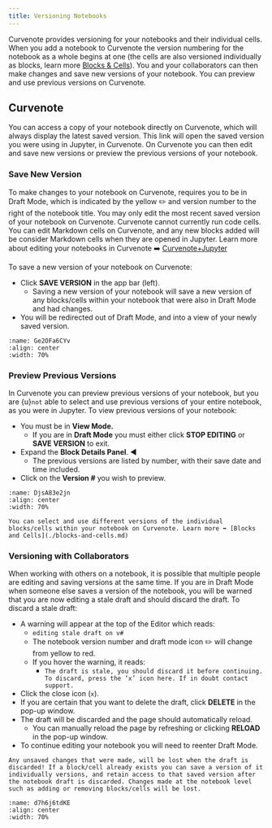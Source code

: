 ```yaml
---
title: Versioning Notebooks
---
```


Curvenote provides versioning for your notebooks and their individual cells. When you add a notebook to Curvenote the version numbering for the notebook as a whole begins at one (the cells are also versioned individually as blocks, learn more [Blocks & Cells](./blocks-and-cells.md)). You and your collaborators can then make changes and save new versions of your notebook. You can preview and use previous versions on Curvenote.

## Curvenote

You can access a copy of your notebook directly on Curvenote, which will always display the latest saved version. This link will open the saved version you were using in Jupyter, in Curvenote. On Curvenote you can then edit and save new versions or preview the previous versions of your notebook.

### Save New Version

To make changes to your notebook on Curvenote, requires you to be in Draft Mode, which is indicated by the yellow ✏️ and version number to the right of the notebook title. You may only edit the most recent saved version of your notebook on Curvenote. Curvenote cannot currently run code cells. You can edit Markdown cells on Curvenote, and any new blocks added will be consider Markdown cells when they are opened in Jupyter. Learn more about editing your notebooks in Curvenote ➡️ [Curvenote+Jupyter](./jupyter-overview.md)

To save a new version of your notebook on Curvenote:

- Click **SAVE VERSION** in the app bar (left).
  - Saving a new version of your notebook will save a new version of any blocks/cells within your notebook that were also in Draft Mode and had changes.
- You will be redirected out of Draft Mode, and into a view of your newly saved version.

```{figure} images/m59m7JQmWVyPjlASj9v3-4PPpusAuhG9oRiMVAUrK-v1.mp4
:name: Ge2OFa6CYv
:align: center
:width: 70%
```

### Preview Previous Versions

In Curvenote you can preview previous versions of your notebook, but you are {u}`not` able to select and use previous versions of your entire notebook, as you were in Jupyter. To view previous versions of your notebook:

- You must be in **View Mode.**
  - If you are in **Draft Mode** you must either click **STOP EDITING** or **SAVE VERSION** to exit.
- Expand the **Block Details Panel**. ◀️
  - The previous versions are listed by number, with their save date and time included.
- Click on the **Version #** you wish to preview.

```{figure} images/m59m7JQmWVyPjlASj9v3-7FvmX96vDLEcsWHtJZ5I-v1.mp4
:name: DjsA83e2jn
:align: center
:width: 70%
```

```{warning}
You can select and use different versions of the individual blocks/cells within your notebook on Curvenote. Learn more ➡️ [Blocks and Cells](./blocks-and-cells.md)

```

### Versioning with Collaborators

When working with others on a notebook, it is possible that multiple people are editing and saving versions at the same time. If you are in Draft Mode when someone else saves a version of the notebook, you will be warned that you are now editing a stale draft and should discard the draft. To discard a stale draft:

- A warning will appear at the top of the Editor which reads:
  - `editing stale draft on v#`
  - The notebook version number and draft mode icon ✏️ will change from yellow to red.
  - If you hover the warning, it reads:
    - `The draft is stale, you should discard it before continuing. To discard, press the ‘x’ icon here. If in doubt contact support.`
- Click the close icon (`x`).
- If you are certain that you want to delete the draft, click **DELETE** in the pop-up window.
- The draft will be discarded and the page should automatically reload.
  - You can manually reload the page by refreshing or clicking **RELOAD** in the pop-up window.
- To continue editing your notebook you will need to reenter Draft Mode.

```{danger}
Any unsaved changes that were made, will be lost when the draft is discarded! If a block/cell already exists you can save a version of it individually versions, and retain access to that saved version after the notebook draft is discarded. Changes made at the notebook level such as adding or removing blocks/cells will be lost.

```

```{figure} images/m59m7JQmWVyPjlASj9v3-FCHSm9GHG2XzoT0pEpMu-v1.mp4
:name: d7h6j6tdKE
:align: center
:width: 70%
```
